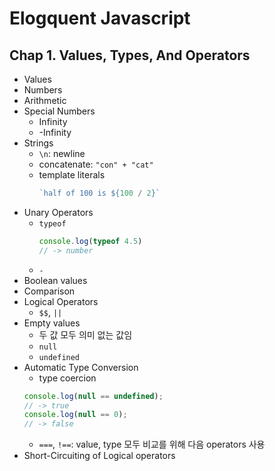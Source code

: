 # Elogquent Javascript

## Chap 1. Values, Types, And Operators
* Values
* Numbers
* Arithmetic
* Special Numbers
  - Infinity
  - -Infinity
* Strings
  - `\n`: newline
  - concatenate: `"con" + "cat"`
  - template literals
    ```js
    `half of 100 is ${100 / 2}`
    ```
* Unary Operators
  - `typeof`
    ```js
    console.log(typeof 4.5)
    // -> number
    ```
  - `-`
* Boolean values
* Comparison
* Logical Operators
  - `$$`, `||`
* Empty values
  - 두 값 모두 의미 없는 값임
  - `null`
  - `undefined`
* Automatic Type Conversion
  - type coercion
  ```js
  console.log(null == undefined);
  // -> true
  console.log(null == 0);
  // -> false
  ```
  - `===`, `!==`: value, type 모두 비교를 위해 다음 operators 사용
* Short-Circuiting of Logical operators
